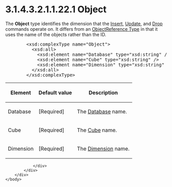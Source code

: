 <html dir="LTR" xmlns:mshelp="http://msdn.microsoft.com/mshelp" xmlns:ddue="http://ddue.schemas.microsoft.com/authoring/2003/5" xmlns:xlink="http://www.w3.org/1999/xlink" xmlns:tool="http://www.microsoft.com/tooltip">
    <head>
        <meta http-equiv="Content-Type" content="text/html; CHARSET=utf-8"></meta>
        <meta name="save" content="history"></meta>
        <title>3.1.4.3.2.1.1.22.1 Object</title>
        <xml>
            <mshelp:toctitle title="3.1.4.3.2.1.1.22.1 Object"></mshelp:toctitle>
            <mshelp:rltitle title="[MS-SSAS]: Object"></mshelp:rltitle>
            <mshelp:keyword index="A" term="89407440-f6e2-4629-ba83-1b1506700ea7"></mshelp:keyword>
            <mshelp:attr name="DCSext.ContentType" value="open specification"></mshelp:attr>
            <mshelp:attr name="AssetID" value="89407440-f6e2-4629-ba83-1b1506700ea7"></mshelp:attr>
            <mshelp:attr name="TopicType" value="kbRef"></mshelp:attr>
            <mshelp:attr name="DCSext.Title" value="[MS-SSAS]: Object" />
        </xml>
    </head>
    <body>
        <div id="header">
            <h1 class="heading">3.1.4.3.2.1.1.22.1 Object</h1>
        </div>
        <div id="mainSection">
            <div id="mainBody">
                <div id="allHistory" class="saveHistory"></div>
                <div id="sectionSection0" class="section" name="collapseableSection">
                    

<p>The <b>Object</b> type identifies the dimension that the <a href="beecd871-b686-4cb7-ac80-850f220b70d8.htm">Insert</a>, <a href="376cac0f-8f69-4098-a906-7108a0770b9e.htm">Update</a>, and <a href="977524df-ade2-421e-bb5f-e1fae52b2c92.htm">Drop</a> commands operate on.
It differs from an <a href="26834101-a86b-4365-8e58-d6e4a6ad377d.htm">ObjectReference
Type</a> in that it uses the name of the objects rather than the ID.</p>

<dl>
<dd>
<div><pre>   &lt;xsd:complexType name=&quot;Object&quot;&gt;
     &lt;xsd:all&gt;
       &lt;xsd:element name=&quot;Database&quot; type=&quot;xsd:string&quot; /&gt;
       &lt;xsd:element name=&quot;Cube&quot; type=&quot;xsd:string&quot; /&gt;
       &lt;xsd:element name=&quot;Dimension&quot; type=&quot;xsd:string&quot; /&gt;
     &lt;/xsd:all&gt;
   &lt;/xsd:complexType&gt;
</pre></div>
</dd></dl>

<table>
 <thead>
  <tr>
   <th>
   <p>Element</p>
   </th>
   <th>
   <p>Default value</p>
   </th>
   <th>
   <p>Description</p>
   </th>
  </tr>
 </thead>
 <tr>
  <td>
  <p>Database</p>
  </td>
  <td>
  <p>[Required]</p>
  </td>
  <td>
  <p>The <a href="f0a45420-af97-44e1-8744-1621e69c0bf2.htm">Database</a>
  name.</p>
  </td>
 </tr>
 <tr>
  <td>
  <p>Cube</p>
  </td>
  <td>
  <p>[Required]</p>
  </td>
  <td>
  <p>The <a href="d40a289e-e3a8-488b-b0ce-bd388acf1807.htm">Cube</a>
  name.</p>
  </td>
 </tr>
 <tr>
  <td>
  <p>Dimension</p>
  </td>
  <td>
  <p>[Required]</p>
  </td>
  <td>
  <p>The <a href="ed122253-df54-42a8-8905-0faa6e696b8b.htm">Dimension</a>
  name.</p>
  </td>
 </tr>
</table>

<p> </p>


                </div>
            </div>
        </div>
    </body>
</html>